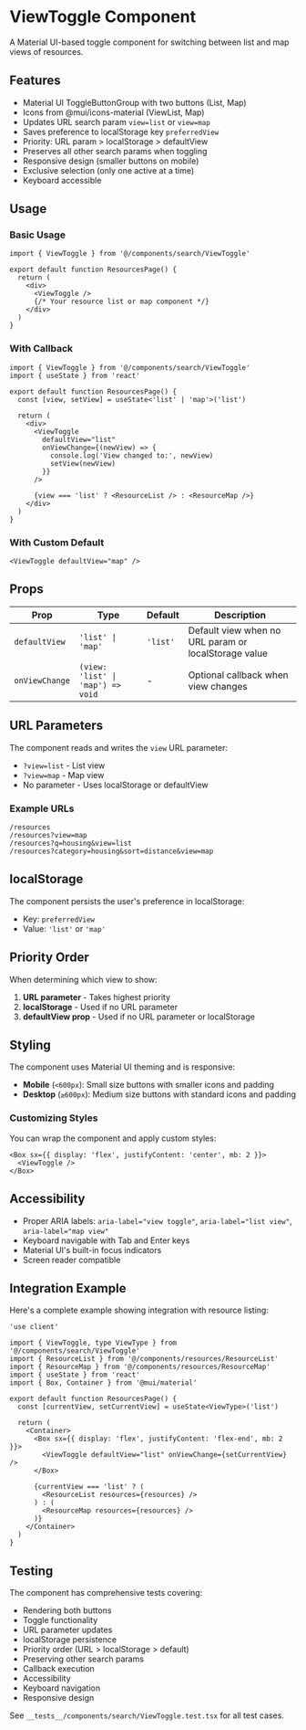 # ViewToggle Component

A Material UI-based toggle component for switching between list and map views of resources.

## Features

- Material UI ToggleButtonGroup with two buttons (List, Map)
- Icons from @mui/icons-material (ViewList, Map)
- Updates URL search param `view=list` or `view=map`
- Saves preference to localStorage key `preferredView`
- Priority: URL param > localStorage > defaultView
- Preserves all other search params when toggling
- Responsive design (smaller buttons on mobile)
- Exclusive selection (only one active at a time)
- Keyboard accessible

## Usage

### Basic Usage

```tsx
import { ViewToggle } from '@/components/search/ViewToggle'

export default function ResourcesPage() {
  return (
    <div>
      <ViewToggle />
      {/* Your resource list or map component */}
    </div>
  )
}
```

### With Callback

```tsx
import { ViewToggle } from '@/components/search/ViewToggle'
import { useState } from 'react'

export default function ResourcesPage() {
  const [view, setView] = useState<'list' | 'map'>('list')

  return (
    <div>
      <ViewToggle
        defaultView="list"
        onViewChange={(newView) => {
          console.log('View changed to:', newView)
          setView(newView)
        }}
      />

      {view === 'list' ? <ResourceList /> : <ResourceMap />}
    </div>
  )
}
```

### With Custom Default

```tsx
<ViewToggle defaultView="map" />
```

## Props

| Prop           | Type                              | Default  | Description                                          |
| -------------- | --------------------------------- | -------- | ---------------------------------------------------- |
| `defaultView`  | `'list' \| 'map'`                 | `'list'` | Default view when no URL param or localStorage value |
| `onViewChange` | `(view: 'list' \| 'map') => void` | -        | Optional callback when view changes                  |

## URL Parameters

The component reads and writes the `view` URL parameter:

- `?view=list` - List view
- `?view=map` - Map view
- No parameter - Uses localStorage or defaultView

### Example URLs

```
/resources
/resources?view=map
/resources?q=housing&view=list
/resources?category=housing&sort=distance&view=map
```

## localStorage

The component persists the user's preference in localStorage:

- Key: `preferredView`
- Value: `'list'` or `'map'`

## Priority Order

When determining which view to show:

1. **URL parameter** - Takes highest priority
2. **localStorage** - Used if no URL parameter
3. **defaultView prop** - Used if no URL parameter or localStorage

## Styling

The component uses Material UI theming and is responsive:

- **Mobile** (`<600px`): Small size buttons with smaller icons and padding
- **Desktop** (`≥600px`): Medium size buttons with standard icons and padding

### Customizing Styles

You can wrap the component and apply custom styles:

```tsx
<Box sx={{ display: 'flex', justifyContent: 'center', mb: 2 }}>
  <ViewToggle />
</Box>
```

## Accessibility

- Proper ARIA labels: `aria-label="view toggle"`, `aria-label="list view"`, `aria-label="map view"`
- Keyboard navigable with Tab and Enter keys
- Material UI's built-in focus indicators
- Screen reader compatible

## Integration Example

Here's a complete example showing integration with resource listing:

```tsx
'use client'

import { ViewToggle, type ViewType } from '@/components/search/ViewToggle'
import { ResourceList } from '@/components/resources/ResourceList'
import { ResourceMap } from '@/components/resources/ResourceMap'
import { useState } from 'react'
import { Box, Container } from '@mui/material'

export default function ResourcesPage() {
  const [currentView, setCurrentView] = useState<ViewType>('list')

  return (
    <Container>
      <Box sx={{ display: 'flex', justifyContent: 'flex-end', mb: 2 }}>
        <ViewToggle defaultView="list" onViewChange={setCurrentView} />
      </Box>

      {currentView === 'list' ? (
        <ResourceList resources={resources} />
      ) : (
        <ResourceMap resources={resources} />
      )}
    </Container>
  )
}
```

## Testing

The component has comprehensive tests covering:

- Rendering both buttons
- Toggle functionality
- URL parameter updates
- localStorage persistence
- Priority order (URL > localStorage > default)
- Preserving other search params
- Callback execution
- Accessibility
- Keyboard navigation
- Responsive design

See `__tests__/components/search/ViewToggle.test.tsx` for all test cases.

